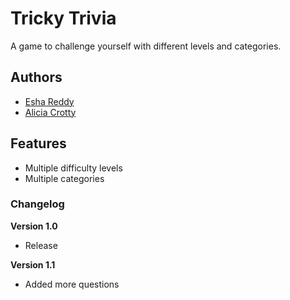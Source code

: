 # Tricky Trivia

A game to challenge yourself with different levels and categories.

## Authors

- [Esha Reddy](https://esha-reddy.github.io/)
- [Alicia Crotty](https://acrotty33.github.io/)

## Features

- Multiple difficulty levels
- Multiple categories

### Changelog

**Version 1.0**

- Release

**Version 1.1**

- Added more questions
